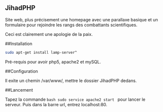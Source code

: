 ## JihadPHP

Site web, plus précisement une homepage avec une parallaxe basique et un formulaire pour rejoindre les rangs des combattants scientifiques.

Ceci est clairement une apologie de la paix.

##Installation

```bash
sudo apt-get install lamp-server^
```

Pré-requis pour avoir php5, apache2 et mySQL.

##Configuration

Il exite un chemin /var/www/, mettre le dossier JihadPHP dedans.

##Lancement

Tapez la commande ```bash sudo service apache2 start ``` pour lancer le serveur. Puis dans la barre url, entrez localhost:80. 
